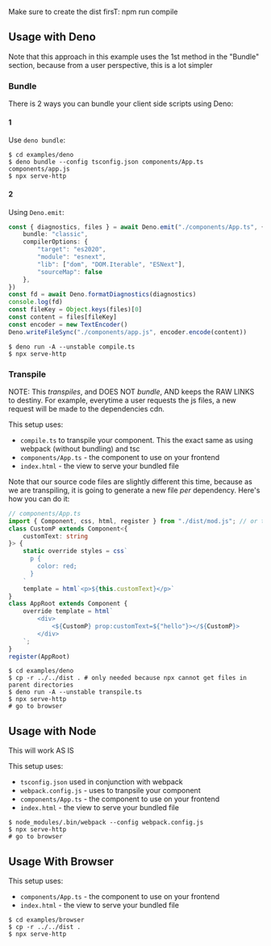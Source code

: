 Make sure to create the dist firsT: npm run compile

## Usage with Deno

Note that this approach in this example uses the 1st method in the "Bundle" section, because from a user perspective, this is a lot simpler

### Bundle

There is 2 ways you can bundle your client side scripts using Deno:

#### 1

Use `deno bundle`:

```shell
$ cd examples/deno
$ deno bundle --config tsconfig.json components/App.ts components/app.js
$ npx serve-http
```

#### 2

Using `Deno.emit`:

```ts
const { diagnostics, files } = await Deno.emit("./components/App.ts", {
    bundle: "classic",
    compilerOptions: {
        "target": "es2020",
        "module": "esnext",
        "lib": ["dom", "DOM.Iterable", "ESNext"],
        "sourceMap": false
    },
})
const fd = await Deno.formatDiagnostics(diagnostics)
console.log(fd)
const fileKey = Object.keys(files)[0]
const content = files[fileKey]
const encoder = new TextEncoder()
Deno.writeFileSync("./components/app.js", encoder.encode(content))
```

```shell
$ deno run -A --unstable compile.ts
$ npx serve-http
```

### Transpile

NOTE: This *transpiles*, and DOES NOT *bundle*, AND keeps the RAW LINKS to destiny. For example, everytime a user requests the js files, a new request will be made to the dependencies cdn.

This setup uses:

  - `compile.ts` to transpile your component. This the exact same as using webpack (without bundling) and tsc
  - `components/App.ts` - the component to use on your frontend
  - `index.html` - the view to serve your bundled file

Note that our source code files are slightly different this time, because as we are transpiling, it is going to generate a new file *per* dependency. Here's how you can do it:

```ts
// components/App.ts
import { Component, css, html, register } from "./dist/mod.js"; // or the cdn
class CustomP extends Component<{
    customText: string
}> {
    static override styles = css`
      p {
        color: red;
      }
    `
    template = html`<p>${this.customText}</p>`
}
class AppRoot extends Component {
    override template = html`
        <div>
            <${CustomP} prop:customText=${"hello"}></${CustomP}>
        </div>
    `;
}
register(AppRoot)
```

```shell
$ cd examples/deno
$ cp -r ../../dist . # only needed because npx cannot get files in parent directories
$ deno run -A --unstable transpile.ts
$ npx serve-http
# go to browser
```

## Usage with Node

This will work AS IS

This setup uses:

  - `tsconfig.json` used in conjunction with webpack
  - `webpack.config.js` - uses to tranpsile your component
  - `components/App.ts` - the component to use on your frontend
  - `index.html` - the view to serve your bundled file

```shell
$ node_modules/.bin/webpack --config webpack.config.js
$ npx serve-http
# go to browser
```

## Usage With Browser

This setup uses:

  - `components/App.ts` - the component to use on your frontend
  - `index.html` - the view to serve your bundled file

```shell
$ cd examples/browser
$ cp -r ../../dist .
$ npx serve-http
```